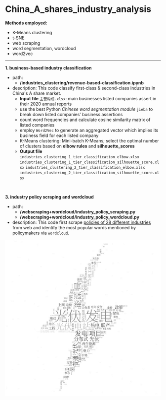 # China_A_shares_industry_analysis
**Methods employed:**
- K-Means clustering
- t-SNE
- web scraping
- word segmentation, wordcloud
- word2vec
---

**1. business-based industry classification**
- path: 
  - **/industries_clustering/revenue-based-classification.ipynb**
- description: This code classify first-class & second-class industries in China's A share market.
  - **Input file** `主营构成.xlsx`: main businesses listed companies assert in their 2020 annual reports
  - use the best Python *Chinese word segmentation module* `jieba` to break down listed companies' business assertions
  - count word frequencies and calculate cosine similarity matrix of listed companies
  - employ `Word2Vec` to generate an aggregated vector which implies its business field for each listed company
  - K-Means clustering: Mini-batch K-Means; select the optimal number of clusters based on **elbow rules** and **silhouette_scores**
  - **Output file**
  `industries_clustering_1_tier_classification_elbow.xlsx`
  `industries_clustering_1_tier_classification_silhouette_score.xlsx`
  `industries_clustering_2_tier_classification_elbow.xlsx`
  `industries_clustering_2_tier_classification_silhouette_score.xlsx`

<br>

**3. industry policy scraping and wordcloud**
- path: 
  - **/webscraping+wordcloud/industry_policy_scraping.py**
  - **/webscraping+wordcloud/industry_policy_wordcloud.py**
- description: This code first scrape <a href='http://zhengce.chinabaogao.com/'>policies of 28 different industries</a> from web and identify the most popular words mentioned by policymakers via `wordcloud`. 


![sample wordcloud](/webscraping+wordcloud/imgs/wc/电力.jpg)
